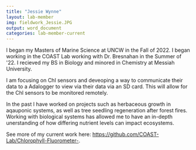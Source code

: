 ```yaml
---
title: "Jessie Wynne"
layout: lab-member
img: fieldwork_Jessie.JPG
output: word_document
categories: lab-member-current
---
```


I began my Masters of Marine Science at UNCW in the Fall of 2022. I began working in the COAST Lab working with Dr. Bresnahan in the Summer of '22. I recieved my BS in Biology and minored in Chemistry at Messiah University. 

I am focusing on Chl sensors and deveoping a way to communicate their data to a Adalogger to view via their data via an SD card. This will allow for the Chl sensors to be monitored remotely. 

In the past I have worked on projects such as herbaceous growth in aqauponic systems, as well as tree seedling regeneration after forest fires. Working with biological systems has allowed me to have an in-depth unerstanding of how differing nutrient levels can impact ecosystems.

See more of my current work here: https://github.com/COAST-Lab/Chlorophyll-Fluorometer-. 